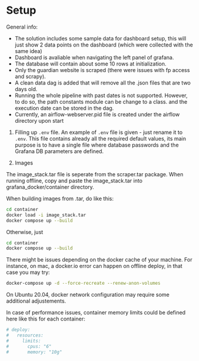 # Setup

General info:
- The solution includes some sample data for dashboard setup, this will just show 2 data points on the dashboard (which were collected with the same idea)
- Dashboard is avaliable when navigating the left panel of grafana.
- The database will contain about some 10 rows at initialization.
- Only the guardian website is scraped (there were issues with fp access and scrapy).
- A clean data dag is added that will remove all the .json files that are two days old.
- Running the whole pipeline with past dates is not supported. However, to do so, the path constants module can be change to a class. and the execution date can be stored in the dag.
- Currently, an airflow-webserver.pid file is created under the airflow directory upon start

1. Filling up `.env` file.
   An example of `.env` file is given - just rename it to `.env`.
   This file contains already all the required default values,
   its main purpose is to have a single file where database passwords and the Grafana DB parameters are defined.

2. Images

The image_stack.tar file is seperate from the scraper.tar package.
When running offline, copy and paste the image_stack.tar into grafana_docker/container directory.

When building images from .tar, do like this:
```bash
cd container
docker load -i image_stack.tar
docker compose up --build
```

Otherwise, just
```bash
cd container
docker compose up --build
```

There might be issues depending on the docker cache of your machine. 
For instance, on mac, a docker.io error can happen on offline deploy, in that case you may try:

```bash
docker-compose up -d --force-recreate --renew-anon-volumes
```

On Ubuntu 20.04, docker network configuration may require some additional adjustements.

In case of performance issues, container memory limits could be defined here like this for each container:

```yaml
# deploy:
#   resources:
#     limits:
#       cpus: "6"
#       memory: "10g"
```
